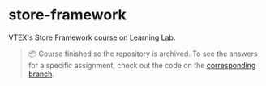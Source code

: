 # store-framework
VTEX's Store Framework course on Learning Lab.

> :package: Course finished so the repository is archived. To see the answers for a specific assignment, check out the code on the [corresponding branch](https://github.com/jpesce/store-framework/branches).
